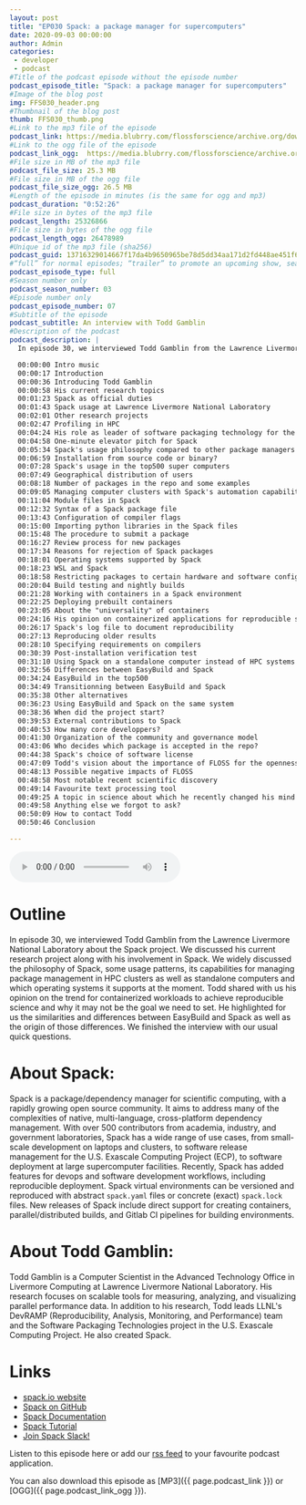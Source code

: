 ```yaml
---
layout: post
title: "EP030 Spack: a package manager for supercomputers"
date: 2020-09-03 00:00:00
author: Admin
categories:
 - developer
 - podcast
#Title of the podcast episode without the episode number
podcast_episode_title: "Spack: a package manager for supercomputers"
#Image of the blog post
img: FFS030_header.png
#Thumbnail of the blog post
thumb: FFS030_thumb.png
#Link to the mp3 file of the episode
podcast_link: https://media.blubrry.com/flossforscience/archive.org/download/ffs-ep-030-spack/FFS_EP030_Spack.mp3
#Link to the ogg file of the episode
podcast_link_ogg:  https://media.blubrry.com/flossforscience/archive.org/download/ffs-ep-030-spack/FFS_EP030_Spack.ogg
#File size in MB of the mp3 file
podcast_file_size: 25.3 MB
#File size in MB of the ogg file
podcast_file_size_ogg: 26.5 MB
#Length of the episode in minutes (is the same for ogg and mp3)
podcast_duration: "0:52:26"
#File size in bytes of the mp3 file
podcast_length: 25326866
#File size in bytes of the ogg file
podcast_length_ogg: 26478989
#Unique id of the mp3 file (sha256)
podcast_guid: 13716329014667f17da4b9650965be78d5dd34aa171d2fd448ae451f6f6caaa0
#“full” for normal episodes; “trailer” to promote an upcoming show, season, or episode; or “bonus” for extra content related to a show, season, or episode.
podcast_episode_type: full
#Season number only
podcast_season_number: 03
#Episode number only
podcast_episode_number: 07
#Subtitle of the episode
podcast_subtitle: An interview with Todd Gamblin
#Description of the podcast
podcast_description: |
  In episode 30, we interviewed Todd Gamblin from the Lawrence Livermore National Laboratory about the Spack project. We discussed his current research project along with his involvement in Spack. We widely discussed the philosophy of Spack, some usage patterns, its capabilities for managing package management in HPC clusters as well as standalone computers and which operating systems it supports at the moment. Todd shared with us his opinion on the trend for containerized workloads to achieve reproducible science and why it may not be the goal we need to set. He highlighted for us the similarities and differences between EasyBuild and Spack as well as the origin of those differences. We finished the interview with our usual quick questions. 

  00:00:00 Intro music
  00:00:17 Introduction
  00:00:36 Introducing Todd Gamblin
  00:00:58 His current research topics
  00:01:23 Spack as official duties
  00:01:43 Spack usage at Lawrence Livermore National Laboratory
  00:02:01 Other research projects
  00:02:47 Profiling in HPC
  00:04:24 His role as leader of software packaging technology for the exascale computing project
  00:04:58 One-minute elevator pitch for Spack
  00:05:34 Spack's usage philosophy compared to other package managers
  00:06:59 Installation from source code or binary?
  00:07:28 Spack's usage in the top500 super computers
  00:07:49 Geographical distribution of users
  00:08:18 Number of packages in the repo and some examples
  00:09:05 Managing computer clusters with Spack's automation capabilities
  00:11:04 Module files in Spack
  00:12:32 Syntax of a Spack package file
  00:13:43 Configuration of compiler flags
  00:15:00 Importing python libraries in the Spack files
  00:15:48 The procedure to submit a package
  00:16:27 Review process for new packages
  00:17:34 Reasons for rejection of Spack packages
  00:18:01 Operating systems supported by Spack
  00:18:23 WSL and Spack
  00:18:58 Restricting packages to certain hardware and software configurations
  00:20:04 Build testing and nightly builds
  00:21:28 Working with containers in a Spack environment
  00:22:25 Deploying prebuilt containers
  00:23:05 About the "universality" of containers
  00:24:16 His opinion on containerized applications for reproducible science
  00:26:17 Spack's log file to document reproducibility
  00:27:13 Reproducing older results
  00:28:10 Specifying requirements on compilers
  00:30:39 Post-installation verification test
  00:31:10 Using Spack on a standalone computer instead of HPC systems
  00:32:56 Differences between EasyBuild and Spack
  00:34:24 EasyBuild in the top500
  00:34:49 Transitionning between EasyBuild and Spack
  00:35:38 Other alternatives
  00:36:23 Using EasyBuild and Spack on the same system
  00:38:36 When did the project start?
  00:39:53 External contributions to Spack
  00:40:53 How many core developpers?
  00:41:30 Organization of the community and governance model
  00:43:06 Who decides which package is accepted in the repo?
  00:44:38 Spack's choice of software license
  00:47:09 Todd's vision about the importance of FLOSS for the openness of science
  00:48:13 Possible negative impacts of FLOSS
  00:48:58 Most notable recent scientific discovery
  00:49:14 Favourite text processing tool
  00:49:25 A topic in science about which he recently changed his mind about
  00:49:58 Anything else we forgot to ask?
  00:50:09 How to contact Todd
  00:50:46 Conclusion

---
```


<audio controls>
  <source src="{{ page.podcast_link_ogg }}" type="audio/ogg">
  <source src="{{ page.podcast_link }}" type="audio/mpeg">
Your browser does not support the audio element.
</audio>

# Outline

In episode 30, we interviewed Todd Gamblin from the Lawrence Livermore National Laboratory about the Spack project. We discussed his current research project along with his involvement in Spack. We widely discussed the philosophy of Spack, some usage patterns, its capabilities for managing package management in HPC clusters as well as standalone computers and which operating systems it supports at the moment. Todd shared with us his opinion on the trend for containerized workloads to achieve reproducible science and why it may not be the goal we need to set. He highlighted for us the similarities and differences between EasyBuild and Spack as well as the origin of those differences. We finished the interview with our usual quick questions. 

# About Spack:

Spack is a package/dependency manager for scientific computing, with a
rapidly growing open source community. It aims to address many of the
complexities of native, multi-language, cross-platform dependency
management. With over 500 contributors from academia, industry, and
government laboratories, Spack has a wide range of use cases, from
small-scale development on laptops and clusters, to software release
management for the U.S. Exascale Computing Project (ECP), to software
deployment at large supercomputer facilities. Recently, Spack has added
features for devops and software development workflows, including
reproducible deployment. Spack virtual environments can be versioned and
reproduced with abstract `spack.yaml` files or concrete (exact)
`spack.lock` files. New releases of Spack include direct support for
creating containers, parallel/distributed builds, and Gitlab CI pipelines
for building environments.

# About Todd Gamblin:

Todd Gamblin is a Computer Scientist in the Advanced Technology Office in
Livermore Computing at Lawrence Livermore National Laboratory. His
research focuses on scalable tools for measuring, analyzing, and
visualizing parallel performance data. In addition to his research, Todd
leads LLNL's DevRAMP (Reproducibility, Analysis, Monitoring, and
Performance) team and the Software Packaging Technologies project in the
U.S. Exascale Computing Project. He also created Spack.

# Links

- [spack.io website](https://spack.io)
- [Spack on GitHub](https://github.com/spack/spack)
- [Spack Documentation](https://spack.readthedocs.io)
- [Spack Tutorial](https://spack-tutorial.readthedocs.io)
- [Join Spack Slack!](https://spackpm.herokuapp.com)

Listen to this episode here or add our [rss feed](https://flossforscience.com/feed.xml) to your favourite podcast application.

You can also download this episode as [MP3]({{ page.podcast_link }}) or [OGG]({{ page.podcast_link_ogg }}).
